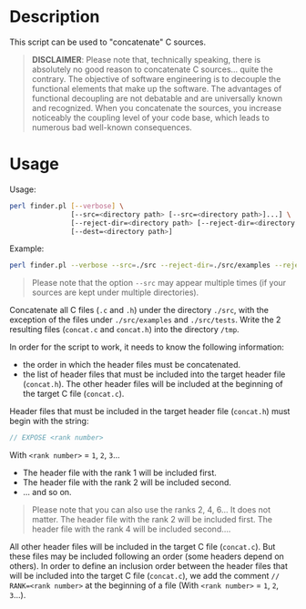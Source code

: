 # Description

This script can be used to "concatenate" C sources.

> **DISCLAIMER**: Please note that, technically speaking, there is absolutely no good reason to concatenate C sources... quite the contrary. The objective of software engineering is to decouple the functional elements that make up the software. The advantages of functional decoupling are not debatable and are universally known and recognized. When you concatenate the sources, you increase noticeably the coupling level of your code base, which leads to numerous bad well-known consequences.

# Usage

Usage:

```bash
perl finder.pl [--verbose] \
               [--src=<directory path> [--src=<directory path>]...] \
               [--reject-dir=<directory path> [--reject-dir=<directory path>]...] \
               [--dest=<directory path>]
```

Example:

```bash
perl finder.pl --verbose --src=./src --reject-dir=./src/examples --reject-dir=./src/tests --dest=/tmp
```

> Please note that the option `--src` may appear multiple times (if your sources are kept under multiple directories).

Concatenate all C files (`.c` and `.h`) under the directory `./src`, with the exception of the files under `./src/examples` and `./src/tests`. Write the 2 resulting files (`concat.c` and `concat.h`) into the directory `/tmp`.

In order for the script to work, it needs to know the following information:
* the order in which the header files must be concatenated.
* the list of header files that must be included into the target header file (`concat.h`). The other header files will be included at the beginning of the target C file (`concat.c`).

Header files that must be included in the target header file (`concat.h`) must begin with the string:

```c
// EXPOSE <rank number>
```

With `<rank number>` = `1`, `2`, `3`...

* The header file with the rank 1 will be included first.
* The header file with the rank 2 will be included second.
* ... and so on.

> Please note that you can also use the ranks 2, 4, 6... It does not matter. The header file with the rank 2 will be included first. The header file with the rank 4 will be included second....

All other header files will be included in the target C file (`concat.c`). But these files may be included following an order (some headers depend on others). In order to define an inclusion order between the header files that will be included into the target C file (`concat.c`), we add the comment `// RANK=<rank number>` at the beginning of a file (With `<rank number>` = `1`, `2`, `3`...).








